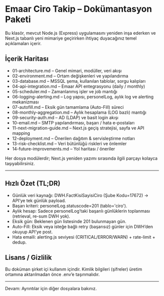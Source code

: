 # Emaar Ciro Takip – Dokümantasyon Paketi

Bu klasör, mevcut Node.js (Express) uygulamasını yeniden inşa ederken ve Next.js tabanlı yeni mimariye geçirirken ihtiyaç duyacağınız temel açıklamaları içerir.

## İçerik Haritası
- 01-architecture.md – Genel mimari, modüller, veri akışı
- 02-environment.md – Ortam değişkenleri ve yapılandırma
- 03-database.md – MSSQL şema, kullanılan tablolar, sorgu kalıpları
- 04-api-integration.md – Emaar API entegrasyonu (daily / monthly)
- 05-scheduler.md – Zamanlanmış işler ve job mantığı
- 06-logging-alerting.md – Log yapısı, personelLog, aylık log ve alerting mekanizması
- 07-autofill.md – Eksik gün tamamlama (Auto-Fill) süreci
- 08-monthly-aggregation.md – Aylık hesaplama (LOG bazlı) mantığı
- 09-security-auth.md – AD (LDAP) ve basit login akışı
- 10-email.md – SMTP yapılandırması, başarı / hata e-postaları
- 11-next-migration-guide.md – Next.js geçiş stratejisi, sayfa ve API mapping
- 12-deployment.md – Önerilen dağıtım & servisleştirme notları
- 13-risk-checklist.md – Veri bütünlüğü riskleri ve önlemler
- 14-future-improvements.md – Yol haritası / öneriler

Her dosya modülerdir; Next.js yeniden yazımı sırasında ilgili parçayı kolayca taşıyabilirsiniz.

---

## Hızlı Özet (TL;DR)
- Günlük veri kaynağı: DWH.FactKisiSayisiCiro (Şube Kodu=17672) → API’ye tek günlük payload.
- Başarı kriteri: personelLog.statuscode=201 (tablo='ciro').
- Aylık hesap: Sadece personelLog’taki başarılı günlüklerin toplanması (retrieval, re-sum DWH yok).
- Eksik gün: Beklenen gün listesinde 201 bulunmayan gün.
- Auto-Fill: Eksik veya isteğe bağlı retry (başarısız) günler için DWH’den okuyup API’ye post.
- Hata emaili: alerting.js seviyesi (CRITICAL/ERROR/WARN) + rate-limit + dedup.

## Lisans / Gizlilik
Bu doküman şirket içi kullanım içindir. Kimlik bilgileri (şifreler) üretim ortamına aktarılmadan önce .env’e taşınmalıdır.

---

Devam: Ayrıntılar için diğer dosyalara bakınız.
